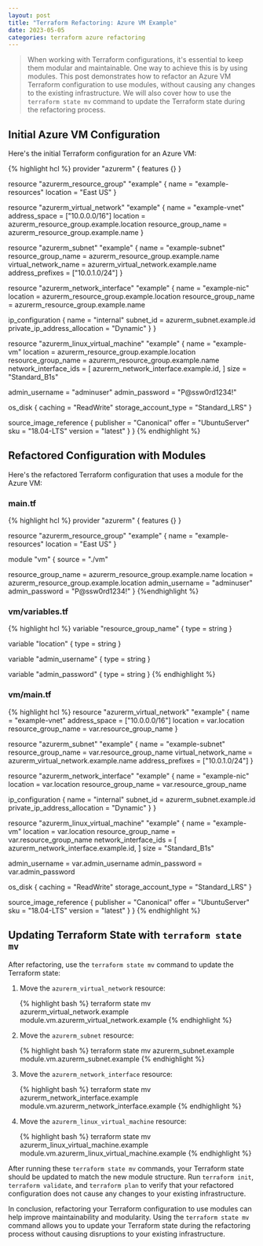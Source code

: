 ```yaml
---
layout: post
title: "Terraform Refactoring: Azure VM Example"
date: 2023-05-05
categories: terraform azure refactoring
---
```


> When working with Terraform configurations, it's essential to keep them modular and maintainable. One way to achieve this is by using modules. This post demonstrates how to refactor an Azure VM Terraform configuration to use modules, without causing any changes to the existing infrastructure. We will also cover how to use the `terraform state mv` command to update the Terraform state during the refactoring process.

<!--more-->

## Initial Azure VM Configuration

Here's the initial Terraform configuration for an Azure VM:

{% highlight hcl %}
provider "azurerm" {
features {}
}

resource "azurerm_resource_group" "example" {
name = "example-resources"
location = "East US"
}

resource "azurerm_virtual_network" "example" {
name = "example-vnet"
address_space = ["10.0.0.0/16"]
location = azurerm_resource_group.example.location
resource_group_name = azurerm_resource_group.example.name
}

resource "azurerm_subnet" "example" {
name = "example-subnet"
resource_group_name = azurerm_resource_group.example.name
virtual_network_name = azurerm_virtual_network.example.name
address_prefixes = ["10.0.1.0/24"]
}

resource "azurerm_network_interface" "example" {
name = "example-nic"
location = azurerm_resource_group.example.location
resource_group_name = azurerm_resource_group.example.name

ip_configuration {
name = "internal"
subnet_id = azurerm_subnet.example.id
private_ip_address_allocation = "Dynamic"
}
}

resource "azurerm_linux_virtual_machine" "example" {
name = "example-vm"
location = azurerm_resource_group.example.location
resource_group_name = azurerm_resource_group.example.name
network_interface_ids = [
azurerm_network_interface.example.id,
]
size = "Standard_B1s"

admin_username = "adminuser"
admin_password = "P@ssw0rd1234!"

os_disk {
caching = "ReadWrite"
storage_account_type = "Standard_LRS"
}

source_image_reference {
publisher = "Canonical"
offer = "UbuntuServer"
sku = "18.04-LTS"
version = "latest"
}
}
{% endhighlight %}

## Refactored Configuration with Modules

Here's the refactored Terraform configuration that uses a module for the Azure VM:

### main.tf

{% highlight hcl %}
provider "azurerm" {
features {}
}

resource "azurerm_resource_group" "example" {
name = "example-resources"
location = "East US"
}

module "vm" {
source = "./vm"

resource_group_name = azurerm_resource_group.example.name
location = azurerm_resource_group.example.location
admin_username = "adminuser"
admin_password = "P@ssw0rd1234!"
}
{%endhighlight %}

### vm/variables.tf

{% highlight hcl %}
variable "resource_group_name" {
type = string
}

variable "location" {
type = string
}

variable "admin_username" {
type = string
}

variable "admin_password" {
type = string
}
{% endhighlight %}

### vm/main.tf

{% highlight hcl %}
resource "azurerm_virtual_network" "example" {
name = "example-vnet"
address_space = ["10.0.0.0/16"]
location = var.location
resource_group_name = var.resource_group_name
}

resource "azurerm_subnet" "example" {
name = "example-subnet"
resource_group_name = var.resource_group_name
virtual_network_name = azurerm_virtual_network.example.name
address_prefixes = ["10.0.1.0/24"]
}

resource "azurerm_network_interface" "example" {
name = "example-nic"
location = var.location
resource_group_name = var.resource_group_name

ip_configuration {
name = "internal"
subnet_id = azurerm_subnet.example.id
private_ip_address_allocation = "Dynamic"
}
}

resource "azurerm_linux_virtual_machine" "example" {
name = "example-vm"
location = var.location
resource_group_name = var.resource_group_name
network_interface_ids = [
azurerm_network_interface.example.id,
]
size = "Standard_B1s"

admin_username = var.admin_username
admin_password = var.admin_password

os_disk {
caching = "ReadWrite"
storage_account_type = "Standard_LRS"
}

source_image_reference {
publisher = "Canonical"
offer = "UbuntuServer"
sku = "18.04-LTS"
version = "latest"
}
}
{% endhighlight %}

## Updating Terraform State with `terraform state mv`

After refactoring, use the `terraform state mv` command to update the Terraform state:

1. Move the `azurerm_virtual_network` resource:

   {% highlight bash %}
   terraform state mv azurerm_virtual_network.example module.vm.azurerm_virtual_network.example
   {% endhighlight %}

2. Move the `azurerm_subnet` resource:

   {% highlight bash %}
   terraform state mv azurerm_subnet.example module.vm.azurerm_subnet.example
   {% endhighlight %}

3. Move the `azurerm_network_interface` resource:

   {% highlight bash %}
   terraform state mv azurerm_network_interface.example module.vm.azurerm_network_interface.example
   {% endhighlight %}

4. Move the `azurerm_linux_virtual_machine` resource:

   {% highlight bash %}
   terraform state mv azurerm_linux_virtual_machine.example module.vm.azurerm_linux_virtual_machine.example
   {% endhighlight %}

After running these `terraform state mv` commands, your Terraform state should be updated to match the new module structure. Run `terraform init`, `terraform validate`, and `terraform plan` to verify that your refactored configuration does not cause any changes to your existing infrastructure.

In conclusion, refactoring your Terraform configuration to use modules can help improve maintainability and modularity. Using the `terraform state mv` command allows you to update your Terraform state during the refactoring process without causing disruptions to your existing infrastructure.
